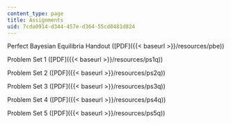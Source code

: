 ```yaml
---
content_type: page
title: Assignments
uid: 7cda0914-d344-457e-d364-55cd0481d824
---
```


Perfect Bayesian Equilibria Handout ([PDF]({{< baseurl >}}/resources/pbe))

Problem Set 1 ([PDF]({{< baseurl >}}/resources/ps1q))

Problem Set 2 ([PDF]({{< baseurl >}}/resources/ps2q))

Problem Set 3 ([PDF]({{< baseurl >}}/resources/ps3q))

Problem Set 4 ([PDF]({{< baseurl >}}/resources/ps4q))

Problem Set 5 ([PDF]({{< baseurl >}}/resources/ps5q))